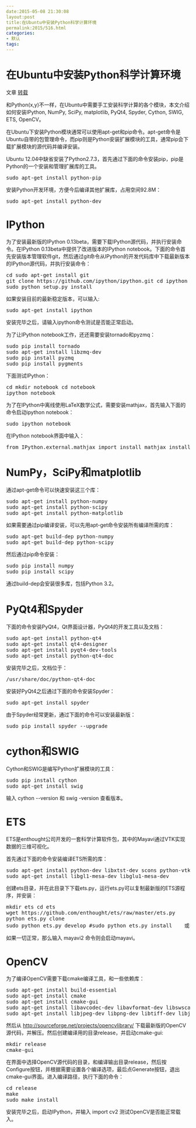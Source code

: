 ```yaml
---
date:2015-05-08 21:30:08
layout:post
title:在Ubuntu中安装Python科学计算环境
permalink:2015/516.html
categories:
- 默认
tags:
---
```



<div> 
 <div> 
  <div> 
   <div> 
    <h1> 在Ubuntu中安装Python科学计算环境 </h1> 文章
    <a href="http://hyry.dip.jp/tech/slice/slice.html/24">转载</a>
    <br /> 
    <div> 
     <p> 和Python(x,y)不一样，在Ubuntu中需要手工安装科学计算的各个模块，本文介绍如何安装IPython, NumPy, SciPy, matplotlib, PyQt4, Spyder, Cython, SWIG, ETS, OpenCV。&nbsp; </p> 
    </div> 
   </div> 
  </div> 
 </div> 
</div> 
<div> 
 <div> 
  <div> 
   <div> 
    <div> 
     <p> 在Ubuntu下安装Python模块通常可以使用apt-get和pip命令。apt-get命令是Ubuntu自带的包管理命令，而pip则是Python安装扩展模块的工具，通常pip会下载扩展模块的源代码并编译安装。 </p> 
     <p> Ubuntu 12.04中缺省安装了Python2.7.3，首先通过下面的命令安装pip，pip是Python的一个安装和管理扩展库的工具。 </p> 
     <div> 
      <div> 
       <pre>sudo apt-get install python-pip
</pre> 
      </div> 
     </div> 
     <p> 安装Python开发环境，方便今后编译其他扩展库，占用空间92.8M： </p> 
     <div> 
      <div> 
       <pre>sudo apt-get install python-dev
</pre> 
      </div> 
     </div> 
     <div> 
      <h1> IPython<a href="http://hyry.dip.jp/tech/slice/slice.html/24#ipython"></a> </h1> 
      <p> 为了安装最新版的IPython 0.13beta，需要下载IPython源代码，并执行安装命令。在IPython 0.13beta中提供了改进版本的IPython notebook。下面的命令首先安装版本管理软件git，然后通过git命令从IPython的开发代码库中下载最新版本的IPython源代码，并执行安装命令： </p> 
      <div> 
       <div> 
        <pre>cd sudo apt-get install git
git clone https://github.com/ipython/ipython.git cd ipython
sudo python setup.py install
</pre> 
       </div> 
      </div> 
      <p> 如果安装目前的最新稳定版本，可以输入: </p> 
      <div> 
       <div> 
        <pre>sudo apt-get install ipython
</pre> 
       </div> 
      </div> 
      <p> 安装完毕之后，请输入ipython命令测试是否能正常启动。 </p> 
      <p> 为了让IPython notebook工作，还还需要安装tornado和pyzmq： </p> 
      <div> 
       <div> 
        <pre>sudo pip install tornado
sudo apt-get install libzmq-dev
sudo pip install pyzmq
sudo pip install pygments
</pre> 
       </div> 
      </div> 
      <p> 下面测试IPython： </p> 
      <div> 
       <div> 
        <pre>cd mkdir notebook cd notebook
ipython notebook
</pre> 
       </div> 
      </div> 
      <p> 为了在IPython中离线使用LaTeX数学公式，需要安装mathjax，首先输入下面的命令启动ipython notebook： </p> 
      <div> 
       <div> 
        <pre>sudo ipython notebook
</pre> 
       </div> 
      </div> 
      <p> 在IPython notebook界面中输入： </p> 
      <div> 
       <div> 
        <pre>from IPython.external.mathjax import install_mathjax install_mathjax() </pre> 
       </div> 
      </div> 
     </div> 
     <div> 
      <h1> NumPy，SciPy和matplotlib<a href="http://hyry.dip.jp/tech/slice/slice.html/24#numpy-scipymatplotlib"></a> </h1> 
      <p> 通过apt-get命令可以快速安装这三个库： </p> 
      <div> 
       <div> 
        <pre>sudo apt-get install python-numpy
sudo apt-get install python-scipy
sudo apt-get install python-matplotlib
</pre> 
       </div> 
      </div> 
      <p> 如果需要通过pip编译安装，可以先用apt-get命令安装所有编译所需的库： </p> 
      <div> 
       <div> 
        <pre>sudo apt-get build-dep python-numpy
sudo apt-get build-dep python-scipy
</pre> 
       </div> 
      </div> 
      <p> 然后通过pip命令安装： </p> 
      <div> 
       <div> 
        <pre>sudo pip install numpy
sudo pip install scipy
</pre> 
       </div> 
      </div> 
      <div>
        通过build-dep会安装很多库，包括Python 3.2。 
      </div> 
     </div> 
     <div> 
      <h1> PyQt4和Spyder<a href="http://hyry.dip.jp/tech/slice/slice.html/24#pyqt4spyder"></a> </h1> 
      <p> 下面的命令安装PyQt4，Qt界面设计器，PyQt4的开发工具以及文档： </p> 
      <div> 
       <div> 
        <pre>sudo apt-get install python-qt4
sudo apt-get install qt4-designer
sudo apt-get install pyqt4-dev-tools
sudo apt-get install python-qt4-doc
</pre> 
       </div> 
      </div> 
      <p> 安装完毕之后，文档位于： </p> 
      <div> 
       <div> 
        <pre>/usr/share/doc/python-qt4-doc
</pre> 
       </div> 
      </div> 
      <p> 安装好PyQt4之后通过下面的命令安装Spyder： </p> 
      <div> 
       <div> 
        <pre>sudo apt-get install spyder
</pre> 
       </div> 
      </div> 
      <p> 由于Spyder经常更新，通过下面的命令可以安装最新版： </p> 
      <div> 
       <div> 
        <pre>sudo pip install spyder --upgrade
</pre> 
       </div> 
      </div> 
     </div> 
     <div> 
      <h1> cython和SWIG<a href="http://hyry.dip.jp/tech/slice/slice.html/24#cythonswig"></a> </h1> 
      <p> Cython和SWIG是编写Python扩展模块的工具： </p> 
      <div> 
       <div> 
        <pre>sudo pip install cython
sudo apt-get install swig
</pre> 
       </div> 
      </div> 
      <p> 输入&nbsp;cython&nbsp;--version&nbsp;和&nbsp;swig&nbsp;-version&nbsp;查看版本。 </p> 
     </div> 
     <div> 
      <h1> ETS<a href="http://hyry.dip.jp/tech/slice/slice.html/24#ets"></a> </h1> 
      <p> ETS是enthought公司开发的一套科学计算软件包，其中的Mayavi通过VTK实现数据的三维可视化。 </p> 
      <p> 首先通过下面的命令安装编译ETS所需的库： </p> 
      <div> 
       <div> 
        <pre>sudo apt-get install python-dev libxtst-dev scons python-vtk  pyqt4-dev-tools python2.7-wxgtk2.8 python-configobj
sudo apt-get install libgl1-mesa-dev libglu1-mesa-dev
</pre> 
       </div> 
      </div> 
      <p> 创建ets目录，并在此目录下下载ets.py，运行ets.py可以复制最新版的ETS源程序，并安装： </p> 
      <div> 
       <div> 
        <pre>mkdir ets cd ets
wget https://github.com/enthought/ets/raw/master/ets.py
python ets.py clone
sudo python ets.py develop #sudo python ets.py install    或者运行install安装 </pre> 
       </div> 
      </div> 
      <p> 如果一切正常，那么输入&nbsp;mayavi2&nbsp;命令则会启动mayavi。 </p> 
     </div> 
     <div> 
      <h1> OpenCV<a href="http://hyry.dip.jp/tech/slice/slice.html/24#opencv"></a> </h1> 
      <p> 为了编译OpenCV需要下载cmake编译工具，和一些依赖库： </p> 
      <div> 
       <div> 
        <pre>sudo apt-get install build-essential
sudo apt-get install cmake
sudo apt-get install cmake-gui
sudo apt-get install libavcodec-dev libavformat-dev libswscale-dev
sudo apt-get install libjpeg-dev libpng-dev libtiff-dev libjasper-dev
</pre> 
       </div> 
      </div> 
      <p> 然后从&nbsp;<a href="http://sourceforge.net/projects/opencvlibrary/">http://sourceforge.net/projects/opencvlibrary/</a>&nbsp;下载最新版的OpenCV源代码，并解压。然后创建编译用的目录release，并启动cmake-gui: </p> 
      <div> 
       <div> 
        <pre>mkdir release
cmake-gui
</pre> 
       </div> 
      </div> 
      <p> 在界面中选择OpenCV源代码的目录，和编译输出目录release，然后按Configure按钮，并根据需要设置各个编译选项，最后点Generate按钮，退出cmake-gui界面。进入编译路径，执行下面的命令： </p> 
      <div> 
       <div> 
        <pre>cd release
make
sudo make install
</pre> 
       </div> 
      </div> 
      <p> 安装完毕之后，启动IPython，并输入&nbsp;import&nbsp;cv2&nbsp;测试OpenCV是否能正常载入。 </p> 
     </div> 
    </div> 
   </div> 
  </div> 
 </div> 
</div>